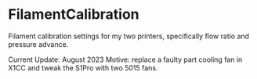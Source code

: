 # FilamentCalibration
Filament calibration settings for my two printers, specifically flow ratio and pressure advance.


Current Update: August 2023
Motive: replace a faulty part cooling fan in X1CC and tweak the S1Pro with two 5015 fans.
